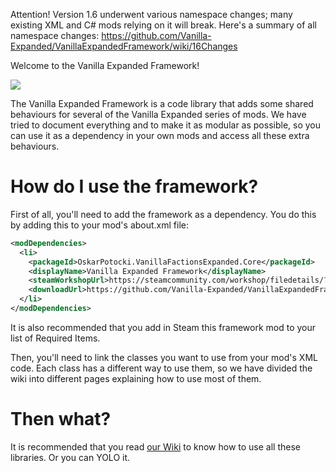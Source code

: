 Attention! Version 1.6 underwent various namespace changes; many existing XML and C# mods relying on it will break. Here's a summary of all namespace changes: https://github.com/Vanilla-Expanded/VanillaExpandedFramework/wiki/16Changes

Welcome to the Vanilla Expanded Framework!

![](https://raw.githubusercontent.com/Vanilla-Expanded/VanillaExpandedFramework/main/About/Preview.png)

The Vanilla Expanded Framework is a code library that adds some shared behaviours for several of the Vanilla Expanded series of mods. We have tried to document everything and to make it as modular as possible, so you can use it as a dependency in your own mods and access all these extra behaviours.

# How do I use the framework?

First of all, you'll need to add the framework as a dependency. You do this by adding this to your mod's about.xml file:

```xml
<modDependencies>
  <li>
    <packageId>OskarPotocki.VanillaFactionsExpanded.Core</packageId>
    <displayName>Vanilla Expanded Framework</displayName>
    <steamWorkshopUrl>https://steamcommunity.com/workshop/filedetails/?id=2023507013</steamWorkshopUrl>
    <downloadUrl>https://github.com/Vanilla-Expanded/VanillaExpandedFramework</downloadUrl>
  </li>
</modDependencies>
```

It is also recommended that you add in Steam this framework mod to your list of Required Items.

Then, you'll need to link the classes you want to use from your mod's XML code. Each class has a different way to use them, so we have divided the wiki into different pages explaining how to use most of them.

# Then what?
   
It is recommended that you read [our Wiki](https://github.com/Vanilla-Expanded/VanillaExpandedFramework/wiki) to know how to use all these libraries. Or you can YOLO it.
